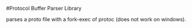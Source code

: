 #Protocol Buffer Parser Library

parses a proto file with a fork-exec of protoc (does not work on windows).